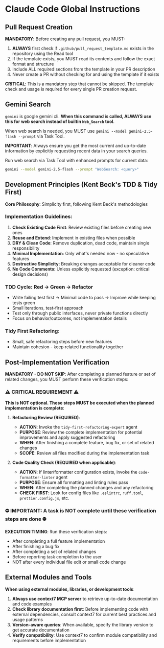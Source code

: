 # Claude Code Global Instructions

## Pull Request Creation

**MANDATORY**: Before creating any pull request, you MUST:

1. **ALWAYS** first check if `.github/pull_request_template.md` exists in the repository using the Read tool
2. If the template exists, you MUST read its contents and follow the exact format and structure
3. Include ALL required sections from the template in your PR description
4. Never create a PR without checking for and using the template if it exists

**CRITICAL**: This is a mandatory step that cannot be skipped. The template check and usage is required for every single PR creation request.

## Gemini Search

`gemini` is google gemini cli. **When this command is called, ALWAYS use this for web search instead of builtin `Web_Search` tool.**

When web search is needed, you MUST use `gemini --model gemini-2.5-flash --prompt` via Task Tool.

**IMPORTANT**: Always ensure you get the most current and up-to-date information by explicitly requesting recent data in your search queries.

Run web search via Task Tool with enhanced prompts for current data:

```bash
gemini --model gemini-2.5-flash --prompt "WebSearch: <query>"
```

## Development Principles (Kent Beck's TDD & Tidy First)

**Core Philosophy**: Simplicity first, following Kent Beck's methodologies

### Implementation Guidelines:
1. **Check Existing Code First**: Review existing files before creating new ones
2. **Reuse and Extend**: Implement in existing files when possible
3. **DRY & Clean Code**: Remove duplication, dead code, maintain single responsibility
4. **Minimal Implementation**: Only what's needed now - no speculative features
5. **Destructive Simplicity**: Breaking changes acceptable for cleaner code
6. **No Code Comments**: Unless explicitly requested (exception: critical design decisions)

### TDD Cycle: Red → Green → Refactor
- Write failing test first → Minimal code to pass → Improve while keeping tests green
- Small iterations, test-first approach
- Test only through public interfaces, never private functions directly
- Focus on behavior/outcomes, not implementation details

### Tidy First Refactoring:
- Small, safe refactoring steps before new features
- Maintain cohesion - keep related functionality together

## Post-Implementation Verification

**MANDATORY - DO NOT SKIP**: After completing a planned feature or set of related changes, you MUST perform these verification steps:

### ⚠️ CRITICAL REQUIREMENT ⚠️

**This is NOT optional. These steps MUST be executed when the planned implementation is complete:**

1. **Refactoring Review (REQUIRED)**:
   - **ACTION**: Invoke the `tidy-first-refactoring-expert` agent
   - **PURPOSE**: Review the complete implementation for potential improvements and apply suggested refactoring
   - **WHEN**: After finishing a complete feature, bug fix, or set of related changes
   - **SCOPE**: Review all files modified during the implementation task

2. **Code Quality Check (REQUIRED when applicable)**:
   - **ACTION**: If linter/formatter configuration exists, invoke the `code-formatter-linter` agent
   - **PURPOSE**: Ensure all formatting and linting rules pass
   - **WHEN**: After completing the planned changes and any refactoring
   - **CHECK FIRST**: Look for config files like `.eslintrc`, `ruff.toml`, `prettier.config.js`, etc.

### ⛔ IMPORTANT: A task is NOT complete until these verification steps are done ⛔

**EXECUTION TIMING**: Run these verification steps:

- After completing a full feature implementation
- After finishing a bug fix
- After completing a set of related changes
- Before reporting task completion to the user
- NOT after every individual file edit or small code change

## External Modules and Tools

**When using external modules, libraries, or development tools**:

1. **Always use context7 MCP server** to retrieve up-to-date documentation and code examples
2. **Check library documentation first**: Before implementing code with external dependencies, consult context7 for current best practices and usage patterns
3. **Version-aware queries**: When available, specify the library version to get accurate documentation
4. **Verify compatibility**: Use context7 to confirm module compatibility and requirements before implementation
